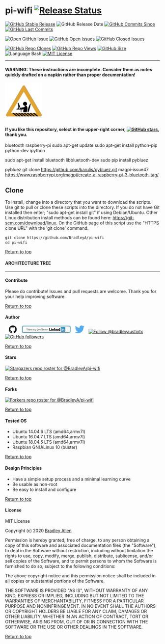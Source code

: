 # pi-wifi  [![Release Status](https://img.shields.io/badge/Status_-Alpha-red.svg)](https://github.com/BradleyA/pi-wifi/releases/tag/0.2)

[![GitHub Stable Release](https://img.shields.io/badge/Release-0.2-blue.svg)](https://github.com/BradleyA/pi-wifi/releases/tag/0.2)
![GitHub Release Date](https://img.shields.io/github/release-date/BradleyA/pi-wifi?color=blue)
[![GitHub Commits Since](https://img.shields.io/github/commits-since/BradleyA/pi-wifi/0.2?color=orange)](https://github.com/BradleyA/pi-wifi/commits/)
[![GitHub Last Commits](https://img.shields.io/github/last-commit/BradleyA/pi-wifi.svg)](https://github.com/BradleyA/pi-wifi/commits/)

[![Open GitHub Issue](https://img.shields.io/badge/Open-Incident-brightgreen.svg)](https://github.com/BradleyA/pi-wifi/issues/new/choose)
[![GitHub Open Issues](https://img.shields.io/github/issues/BradleyA/pi-wifi?color=purple)](https://github.com/BradleyA/pi-wifi/issues?q=is%3Aopen+is%3Aissue)
[![GitHub Closed Issues](https://img.shields.io/github/issues-closed/BradleyA/pi-wifi?color=purple)](https://github.com/BradleyA/pi-wifi/issues?q=is%3Aclosed+is%3Aissue)

[<img alt="GitHub Repo Clones" src="https://img.shields.io/static/v1?label=Repo Clones&message=77&color=blueviolet">](https://github.com/BradleyA/pi-wifi/blob/master/images/clone.table.md)
[<img alt="GitHub Repo Views" src="https://img.shields.io/static/v1?label=Repo Views&message=199&color=blueviolet">](https://github.com/BradleyA/pi-wifi/blob/master/images/view.table.md)
[![GitHub Size](https://img.shields.io/github/repo-size/BradleyA/pi-wifi.svg)](https://github.com/BradleyA/pi-wifi/)
![Language Bash](https://img.shields.io/badge/%20Language-bash-blue.svg)
[![MIT License](http://img.shields.io/badge/License-MIT-blue.png)](LICENSE)

----
  
#### WARNING: These instructions are incomplete. Consider them as notes quickly drafted on a napkin rather than proper documentation!
<img id="Construction" src="images/construction-icon.gif" width="120">

#### If you like this repository, select in the upper-right corner, [![GitHub stars](https://img.shields.io/github/stars/BradleyA/pi-wifi.svg?style=social&label=Star&maxAge=2592000)](https://GitHub.com/BradleyA/pi-wifi/stargazers/), thank you.

bluetooth raspberry-pi
sudo apt-get update
sudo apt-get install python-pip python-dev ipython

sudo apt-get install bluetooth libbluetooth-dev
sudo pip install pybluez

pybluez                 git clone https://github.com/karulis/pybluez.git
magpi-issue47           https://www.raspberrypi.org/magpi/create-a-raspberry-pi-3-bluetooth-tag/

## Clone
To Install, change into a directory that you want to download the scripts. Use git to pull or clone these scripts into the directory. If you do not have Git installed then enter; "sudo apt-get install git" if using Debian/Ubuntu. Other Linux distribution install methods can be found here: https://git-scm.com/download/linux. On the GitHub page of this script use the "HTTPS clone URL" with the 'git clone' command.

    git clone https://github.com/BradleyA/pi-wifi
    cd pi-wifi

[Return to top](https://github.com/BradleyA/pi-wifi/blob/master/README.md#pi-wifi--)

#### ARCHITECTURE TREE

----

#### Contribute
Please do contribute!  Issues and pull requests are welcome.  Thank you for your help improving software.

[Return to top](https://github.com/BradleyA/pi-wifi/blob/master/README.md#pi-wifi--)

#### Author
[<img id="github" src="images/github.png" width="50" a="https://github.com/BradleyA/">](https://github.com/BradleyA/)    [<img src="images/linkedin.png" style="max-width:100%;" >](https://www.linkedin.com/in/bradleyhallen) [<img id="twitter" src="images/twitter.png" width="50" a="twitter.com/bradleyaustintx/">](https://twitter.com/bradleyaustintx/)       <a href="https://twitter.com/intent/follow?screen_name=bradleyaustintx"> <img src="https://img.shields.io/twitter/follow/bradleyaustintx.svg?label=Follow%20@bradleyaustintx" alt="Follow @bradleyaustintx" />    </a>          [![GitHub followers](https://img.shields.io/github/followers/BradleyA.svg?style=social&label=Follow&maxAge=2592000)](https://github.com/BradleyA?tab=followers)

[Return to top](https://github.com/BradleyA/pi-wifi/blob/master/README.md#pi-wifi--)

#### Stars
[![Stargazers repo roster for @BradleyA/pi-wifi](https://reporoster.com/stars/BradleyA/pi-wifi)](https://github.com/BradleyA/pi-wifi/stargazers)

[Return to top](https://github.com/BradleyA/pi-wifi/blob/master/README.md#pi-wifi--)

#### Forks
[![Forkers repo roster for @BradleyA/pi-wifi](https://reporoster.com/forks/BradleyA/pi-wifi)](https://github.com/BradleyA/pi-wifi/network/members)

[Return to top](https://github.com/BradleyA/pi-wifi/blob/master/README.md#pi-wifi--)

#### Tested OS
 * Ubuntu 14.04.6 LTS (amd64,armv7l)
 * Ubuntu 16.04.7 LTS (amd64,armv7l)
 * Ubuntu 18.04.5 LTS (amd64,armv7l)
 * Raspbian GNU/Linux 10 (buster)

[Return to top](https://github.com/BradleyA/pi-wifi/blob/master/README.md#pi-wifi--)

#### Design Principles
 * Have a simple setup process and a minimal learning curve
 * Be usable as non-root
 * Be easy to install and configure

[Return to top](https://github.com/BradleyA/pi-wifi/blob/master/README.md#pi-wifi--)

#### License
MIT License

Copyright (c) 2020  [Bradley Allen](https://www.linkedin.com/in/bradleyhallen)

Permission is hereby granted, free of charge, to any person obtaining a copy of this software and associated documentation files (the "Software"), to deal in the Software without restriction, including without limitation the rights to use, copy, modify, merge, publish, distribute, sublicense, and/or sell copies of the Software, and to permit persons to whom the Software is furnished to do so, subject to the following conditions:

The above copyright notice and this permission notice shall be included in all copies or substantial portions of the Software.

THE SOFTWARE IS PROVIDED "AS IS", WITHOUT WARRANTY OF ANY KIND, EXPRESS OR IMPLIED, INCLUDING BUT NOT LIMITED TO THE WARRANTIES OF MERCHANTABILITY, FITNESS FOR A PARTICULAR PURPOSE AND NONINFRINGEMENT. IN NO EVENT SHALL THE AUTHORS OR COPYRIGHT HOLDERS BE LIABLE FOR ANY CLAIM, DAMAGES OR OTHER LIABILITY, WHETHER IN AN ACTION OF CONTRACT, TORT OR OTHERWISE, ARISING FROM, OUT OF OR IN CONNECTION WITH THE SOFTWARE OR THE USE OR OTHER DEALINGS IN THE SOFTWARE.

[Return to top](https://github.com/BradleyA/pi-wifi/blob/master/README.md#pi-wifi--)
